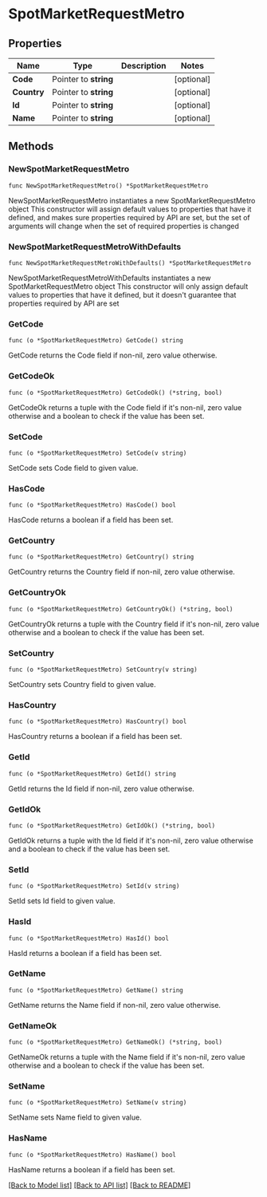 # SpotMarketRequestMetro

## Properties

Name | Type | Description | Notes
------------ | ------------- | ------------- | -------------
**Code** | Pointer to **string** |  | [optional] 
**Country** | Pointer to **string** |  | [optional] 
**Id** | Pointer to **string** |  | [optional] 
**Name** | Pointer to **string** |  | [optional] 

## Methods

### NewSpotMarketRequestMetro

`func NewSpotMarketRequestMetro() *SpotMarketRequestMetro`

NewSpotMarketRequestMetro instantiates a new SpotMarketRequestMetro object
This constructor will assign default values to properties that have it defined,
and makes sure properties required by API are set, but the set of arguments
will change when the set of required properties is changed

### NewSpotMarketRequestMetroWithDefaults

`func NewSpotMarketRequestMetroWithDefaults() *SpotMarketRequestMetro`

NewSpotMarketRequestMetroWithDefaults instantiates a new SpotMarketRequestMetro object
This constructor will only assign default values to properties that have it defined,
but it doesn't guarantee that properties required by API are set

### GetCode

`func (o *SpotMarketRequestMetro) GetCode() string`

GetCode returns the Code field if non-nil, zero value otherwise.

### GetCodeOk

`func (o *SpotMarketRequestMetro) GetCodeOk() (*string, bool)`

GetCodeOk returns a tuple with the Code field if it's non-nil, zero value otherwise
and a boolean to check if the value has been set.

### SetCode

`func (o *SpotMarketRequestMetro) SetCode(v string)`

SetCode sets Code field to given value.

### HasCode

`func (o *SpotMarketRequestMetro) HasCode() bool`

HasCode returns a boolean if a field has been set.

### GetCountry

`func (o *SpotMarketRequestMetro) GetCountry() string`

GetCountry returns the Country field if non-nil, zero value otherwise.

### GetCountryOk

`func (o *SpotMarketRequestMetro) GetCountryOk() (*string, bool)`

GetCountryOk returns a tuple with the Country field if it's non-nil, zero value otherwise
and a boolean to check if the value has been set.

### SetCountry

`func (o *SpotMarketRequestMetro) SetCountry(v string)`

SetCountry sets Country field to given value.

### HasCountry

`func (o *SpotMarketRequestMetro) HasCountry() bool`

HasCountry returns a boolean if a field has been set.

### GetId

`func (o *SpotMarketRequestMetro) GetId() string`

GetId returns the Id field if non-nil, zero value otherwise.

### GetIdOk

`func (o *SpotMarketRequestMetro) GetIdOk() (*string, bool)`

GetIdOk returns a tuple with the Id field if it's non-nil, zero value otherwise
and a boolean to check if the value has been set.

### SetId

`func (o *SpotMarketRequestMetro) SetId(v string)`

SetId sets Id field to given value.

### HasId

`func (o *SpotMarketRequestMetro) HasId() bool`

HasId returns a boolean if a field has been set.

### GetName

`func (o *SpotMarketRequestMetro) GetName() string`

GetName returns the Name field if non-nil, zero value otherwise.

### GetNameOk

`func (o *SpotMarketRequestMetro) GetNameOk() (*string, bool)`

GetNameOk returns a tuple with the Name field if it's non-nil, zero value otherwise
and a boolean to check if the value has been set.

### SetName

`func (o *SpotMarketRequestMetro) SetName(v string)`

SetName sets Name field to given value.

### HasName

`func (o *SpotMarketRequestMetro) HasName() bool`

HasName returns a boolean if a field has been set.


[[Back to Model list]](../README.md#documentation-for-models) [[Back to API list]](../README.md#documentation-for-api-endpoints) [[Back to README]](../README.md)


